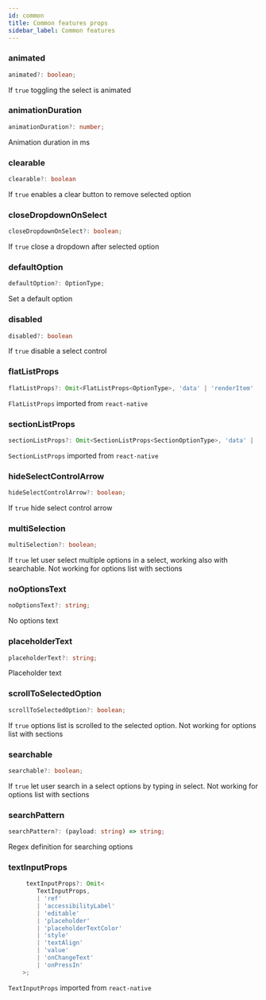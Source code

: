```yaml
---
id: common
title: Common features props
sidebar_label: Common features
---
```


### animated
```typescript jsx
animated?: boolean;
```
If `true` toggling the select is animated

### animationDuration
```typescript jsx
animationDuration?: number;
```
Animation duration in ms

### clearable
```typescript jsx
clearable?: boolean
```
If `true` enables a clear button to remove selected option

### closeDropdownOnSelect
```typescript jsx
closeDropdownOnSelect?: boolean;
```
If `true` close a dropdown after selected option

### defaultOption
```typescript jsx
defaultOption?: OptionType;
```
Set a default option

### disabled
```typescript jsx
disabled?: boolean
```
If `true` disable a select control

### flatListProps
```typescript jsx
flatListProps?: Omit<FlatListProps<OptionType>, 'data' | 'renderItem' | 'ListEmptyComponent'>;
```
`FlatListProps` imported from `react-native`

### sectionListProps
```typescript jsx
sectionListProps?: Omit<SectionListProps<SectionOptionType>, 'data' | 'renderItem' | 'renderSectionHeader' | 'ListEmptyComponent'>;
```
`SectionListProps` imported from `react-native`

### hideSelectControlArrow
```typescript jsx
hideSelectControlArrow?: boolean;
```
If `true` hide select control arrow

### multiSelection
```typescript jsx
multiSelection?: boolean;
```
If `true` let user select multiple options in a select, working also with searchable. Not working for options list with sections

### noOptionsText
```typescript jsx
noOptionsText?: string;
```
No options text

### placeholderText
```typescript jsx
placeholderText?: string;
```
Placeholder text

### scrollToSelectedOption
```typescript jsx
scrollToSelectedOption?: boolean;
```
If `true` options list is scrolled to the selected option. Not working for options list with sections 

### searchable
```typescript jsx
searchable?: boolean;
```
If `true` let user search in a select options by typing in select. Not working for options list with sections 

### searchPattern
```typescript jsx
searchPattern?: (payload: string) => string;
```
Regex definition for searching options

### textInputProps
```typescript jsx
     textInputProps?: Omit<
        TextInputProps,
        | 'ref'
        | 'accessibilityLabel'
        | 'editable'
        | 'placeholder'
        | 'placeholderTextColor'
        | 'style'
        | 'textAlign'
        | 'value'
        | 'onChangeText'
        | 'onPressIn'
    >;
```
`TextInputProps` imported from `react-native`
